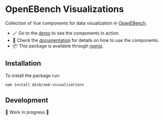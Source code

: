 # OpenEBench Visualizations

Collection of Vue components for data visualization in [OpenEBench](https://openebench.bsc.es/). 

- :magic_wand: Go to the [demo](https://inab.github.io/oeb-visualizations-demo/) to see the components in action.
- :open_book: Check the [documentation](https://inab.github.io/oeb-visualizations/docs/) for details on how to use the components.
- :package: This package is available through [npmjs](https://www.npmjs.com/package/@inb/oeb-visualizations). 


## Installation

To install the package run: 

```bash
npm install @inb/oeb-visualizations
``` 

## Development 

🚧 Work in progress 🚧
